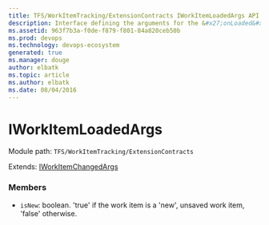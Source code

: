 ```yaml
---
title: TFS/WorkItemTracking/ExtensionContracts IWorkItemLoadedArgs API | Extensions for Visual Studio Team Services
description: Interface defining the arguments for the &#x27;onLoaded&#x27; notification sent by the ActiveWorkItemService
ms.assetid: 963f7b3a-f0de-f879-f801-84a820ceb50b
ms.prod: devops
ms.technology: devops-ecosystem
generated: true
ms.manager: douge
author: elbatk
ms.topic: article
ms.author: elbatk
ms.date: 08/04/2016
---
```


# IWorkItemLoadedArgs

Module path: `TFS/WorkItemTracking/ExtensionContracts`

Extends: [IWorkItemChangedArgs](../../../TFS/WorkItemTracking/ExtensionContracts/IWorkItemChangedArgs.md)

### Members

* `isNew`: boolean. &#x27;true&#x27; if the work item is a &#x27;new&#x27;, unsaved work item, &#x27;false&#x27; otherwise.

